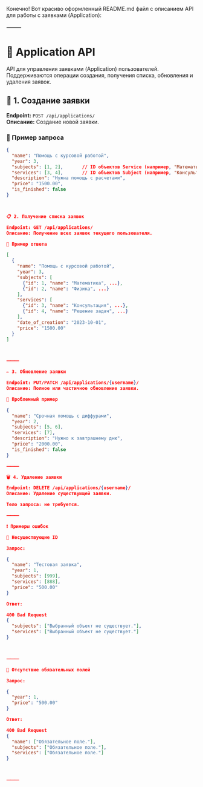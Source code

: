 Конечно! Вот красиво оформленный README.md файл с описанием API для работы с заявками (Application):

⸻



# 📄 Application API

API для управления заявками (Application) пользователей. Поддерживаются операции создания, получения списка, обновления и удаления заявок.

## 🔧 1. Создание заявки

**Endpoint:** `POST /api/applications/`  
**Описание:** Создание новой заявки.

### 🔹 Пример запроса

```json
{
  "name": "Помощь с курсовой работой",
  "year": 3,
  "subjects": [1, 2],       // ID объектов Service (например, "Математика", "Физика")
  "services": [3, 4],       // ID объектов Subject (например, "Консультация", "Решение задач")
  "description": "Нужна помощь с расчетами",
  "price": "1500.00",
  "is_finished": false
}



📋 2. Получение списка заявок

Endpoint: GET /api/applications/
Описание: Получение всех заявок текущего пользователя.

🔹 Пример ответа

[
  {
    "name": "Помощь с курсовой работой",
    "year": 3,
    "subjects": [
      {"id": 1, "name": "Математика", ...},
      {"id": 2, "name": "Физика", ...}
    ],
    "services": [
      {"id": 3, "name": "Консультация", ...},
      {"id": 4, "name": "Решение задач", ...}
    ],
    "date_of_creation": "2023-10-01",
    "price": "1500.00"
  }
]



⸻

✏️ 3. Обновление заявки

Endpoint: PUT/PATCH /api/applications/{username}/
Описание: Полное или частичное обновление заявки.

🔹 Проблемный пример

{
  "name": "Срочная помощь с диффурами",
  "year": 2,
  "subjects": [5, 6],
  "services": [7],
  "description": "Нужно к завтрашнему дню",
  "price": "2000.00",
  "is_finished": false
}

⸻

🗑️ 4. Удаление заявки

Endpoint: DELETE /api/applications/{username}/
Описание: Удаление существующей заявки.

Тело запроса: не требуется.

⸻

❗ Примеры ошибок

🔹 Несуществующие ID

Запрос:

{
  "name": "Тестовая заявка",
  "year": 1,
  "subjects": [999],
  "services": [888],
  "price": "500.00"
}

Ответ:

400 Bad Request
{
  "subjects": ["Выбранный объект не существует."],
  "services": ["Выбранный объект не существует."]
}



⸻

🔹 Отсутствие обязательных полей

Запрос:

{
  "year": 1,
  "price": "500.00"
}

Ответ:

400 Bad Request
{
  "name": ["Обязательное поле."],
  "subjects": ["Обязательное поле."],
  "services": ["Обязательное поле."]
}



⸻

